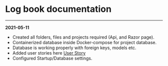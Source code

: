 # Log book documentation

---

**2021-05-11**
- Created all folders, files and projects required (Api, and Razor page).
- Containerized database inside Docker-compose for project database.
- Database is working properly with foreign keys, models etc.
- Added user stories here [User Story](https://github.com/PGBSNH20/ludo-v2-ludogame-v2-group-8/blob/Dev/Documentation/Userstory.md)
- Configured Startup/Database settings.
